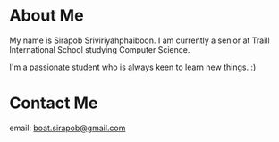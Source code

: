 # About Me
My name is Sirapob Sriviriyahphaiboon. I am currently a senior at Traill International School studying Computer Science.

I'm a passionate student who is always keen to learn new things. :)

# Contact Me
email: boat.sirapob@gmail.com

<!---
boat-sirapob/boat-sirapob is a ✨ special ✨ repository because its `README.md` (this file) appears on your GitHub profile.
You can click the Preview link to take a look at your changes.
--->
